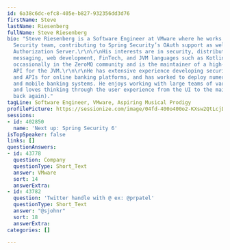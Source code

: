 ```yaml
---
id: 6a38c6dc-efc8-405e-b827-932356dd3d76
firstName: Steve
lastName: Riesenberg
fullName: Steve Riesenberg
bio: "Steve Riesenberg is a Software Engineer at VMware where he works on the Spring
  Security team, contributing to Spring Security’s OAuth support as well as the Spring
  Authorization Server.\r\n\r\nHis interests are in security, distributed systems,
  messaging, web development, FinTech, and JVM languages such as Kotlin. He contributes
  occasionally in the ZeroMQ community and is the maintainer of a high-level ZeroMQ
  API for the JVM.\r\n\r\nHe has extensive experience developing security solutions
  and APIs for online banking platforms, and has worked to deploy numerous online
  and mobile banking systems. He enjoys working with large teams of various skill-sets
  and loves thinking through the user experience from the UI to the mainframe (and
  back again)."
tagLine: Software Engineer, VMware, Aspiring Musical Prodigy
profilePicture: https://sessionize.com/image/04fd-400o400o2-KXsw2QtLcjDGrkoBXNLbc6.jpg
sessions:
- id: 402850
  name: 'Next up: Spring Security 6'
isTopSpeaker: false
links: []
questionAnswers:
- id: 43778
  question: Company
  questionType: Short_Text
  answer: VMware
  sort: 14
  answerExtra: 
- id: 43782
  question: 'Twitter handle with @ ex: @prpatel'
  questionType: Short_Text
  answer: "@sjohnr"
  sort: 18
  answerExtra: 
categories: []

---
```

